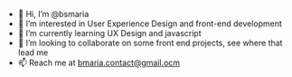 - 👋 Hi, I’m @bsmaria
- 👀 I’m interested in User Experience Design and front-end development
- 🌱 I’m currently learning UX Design and javascript
- 💞️ I’m looking to collaborate on some front end projects, see where that lead me
- 📫 Reach me at bmaria.contact@gmail.ocm 

<!---
bsmaria/bsmaria is a ✨ special ✨ repository because its `README.md` (this file) appears on your GitHub profile.
You can click the Preview link to take a look at your changes.
--->
